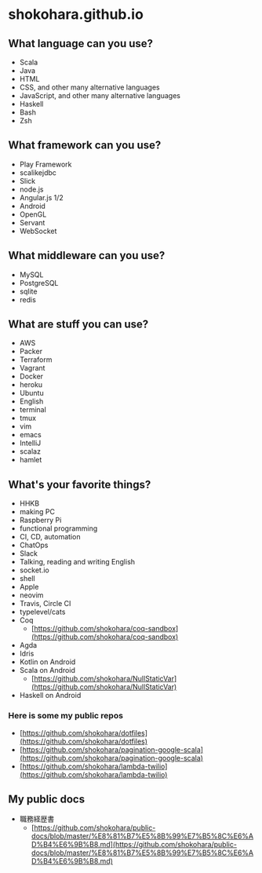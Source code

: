 # shokohara.github.io

## What language can you use?
- Scala
- Java
- HTML
- CSS, and other many alternative languages
- JavaScript, and other many alternative languages
- Haskell
- Bash
- Zsh

## What framework can you use?
- Play Framework
- scalikejdbc
- Slick
- node.js
- Angular.js 1/2
- Android
- OpenGL
- Servant
- WebSocket

## What middleware can you use?
- MySQL
- PostgreSQL
- sqlite
- redis

## What are stuff you can use?
- AWS
- Packer
- Terraform
- Vagrant
- Docker
- heroku
- Ubuntu
- English
- terminal
- tmux
- vim
- emacs
- IntelliJ
- scalaz
- hamlet

## What's your favorite things?
- HHKB
- making PC
- Raspberry Pi
- functional programming
- CI, CD, automation
- ChatOps
- Slack
- Talking, reading and writing English
- socket.io
- shell
- Apple
- neovim
- Travis, Circle CI
- typelevel/cats
- Coq
  - [https://github.com/shokohara/coq-sandbox](https://github.com/shokohara/coq-sandbox)
- Agda
- Idris
- Kotlin on Android
- Scala on Android
  - [https://github.com/shokohara/NullStaticVar](https://github.com/shokohara/NullStaticVar)
- Haskell on Android

### Here is some my public repos
- [https://github.com/shokohara/dotfiles](https://github.com/shokohara/dotfiles)
- [https://github.com/shokohara/pagination-google-scala](https://github.com/shokohara/pagination-google-scala)
- [https://github.com/shokohara/lambda-twilio](https://github.com/shokohara/lambda-twilio)

## My public docs
- 職務経歴書
  - [https://github.com/shokohara/public-docs/blob/master/%E8%81%B7%E5%8B%99%E7%B5%8C%E6%AD%B4%E6%9B%B8.md](https://github.com/shokohara/public-docs/blob/master/%E8%81%B7%E5%8B%99%E7%B5%8C%E6%AD%B4%E6%9B%B8.md)
